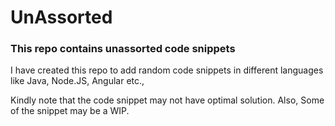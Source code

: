 # UnAssorted

<h3>This repo contains unassorted code snippets</h3>

I have created this repo to add random code snippets in different languages like Java, Node.JS, Angular etc.,

Kindly note that the code snippet may not have optimal solution. Also, Some of the snippet may be a WIP.
